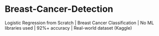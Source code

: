 # Breast-Cancer-Detection
 Logistic Regression from Scratch | Breast Cancer Classification | No ML libraries used | 92%+ accuracy | Real-world dataset (Kaggle)
